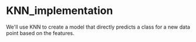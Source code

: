 # KNN_implementation
We'll use KNN to create a model that directly predicts a class for a new data point based on the features.

